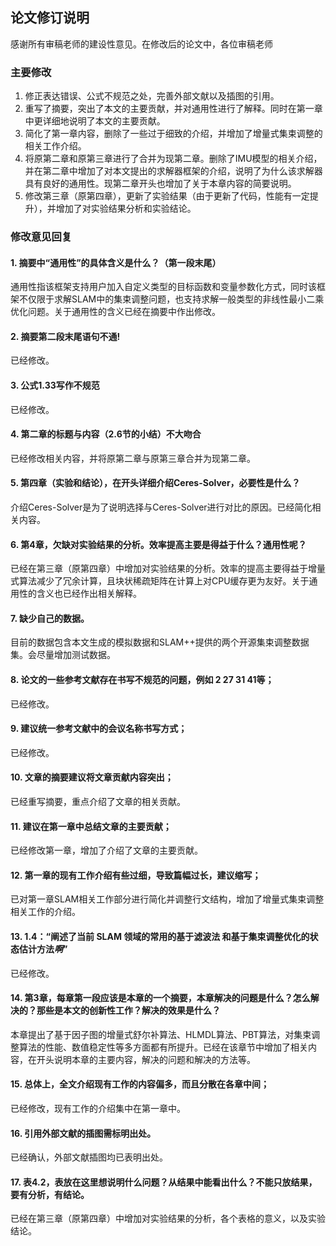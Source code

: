 ## 论文修订说明

感谢所有审稿老师的建设性意见。在修改后的论文中，各位审稿老师


### 主要修改

1. 修正表达错误、公式不规范之处，完善外部文献以及插图的引用。
2. 重写了摘要，突出了本文的主要贡献，并对通用性进行了解释。同时在第一章中更详细地说明了本文的主要贡献。
3. 简化了第一章内容，删除了一些过于细致的介绍，并增加了增量式集束调整的相关工作介绍。
4. 将原第二章和原第三章进行了合并为现第二章。删除了IMU模型的相关介绍，并在第二章中增加了对本文提出的求解器框架的介绍，说明了为什么该求解器具有良好的通用性。现第二章开头也增加了关于本章内容的简要说明。
5. 修改第三章（原第四章），更新了实验结果（由于更新了代码，性能有一定提升），并增加了对实验结果分析和实验结论。

### 修改意见回复

#### 1. 摘要中“通用性”的具体含义是什么？（第一段末尾）

通用性指该框架支持用户加入自定义类型的目标函数和变量参数化方式，同时该框架不仅限于求解SLAM中的集束调整问题，也支持求解一般类型的非线性最小二乘优化问题。关于通用性的含义已经在摘要中作出修改。

#### 2. 摘要第二段末尾语句不通!

已经修改。

#### 3. 公式1.33写作不规范

已经修改。

#### 4. 第二章的标题与内容（2.6节的小结）不大吻合

已经修改相关内容，并将原第二章与原第三章合并为现第二章。

#### 5. 第四章（实验和结论），在开头详细介绍Ceres-Solver，必要性是什么？

介绍Ceres-Solver是为了说明选择与Ceres-Solver进行对比的原因。已经简化相关内容。

#### 6. 第4章，欠缺对实验结果的分析。效率提高主要是得益于什么？通用性呢？

已经在第三章（原第四章）中增加对实验结果的分析。效率的提高主要得益于增量式算法减少了冗余计算，且块状稀疏矩阵在计算上对CPU缓存更为友好。关于通用性的含义也已经作出相关解释。

#### 7. 缺少自己的数据。

目前的数据包含本文生成的模拟数据和SLAM++提供的两个开源集束调整数据集。会尽量增加测试数据。

#### 8. 论文的一些参考文献存在书写不规范的问题，例如 2 27 31 41等；

已经修改。

#### 9. 建议统一参考文献中的会议名称书写方式；

已经修改。

#### 10. 文章的摘要建议将文章贡献内容突出；

已经重写摘要，重点介绍了文章的相关贡献。

#### 11. 建议在第一章中总结文章的主要贡献；

已经修改第一章，增加了介绍了文章的主要贡献。

#### 12. 第一章的现有工作介绍有些过细，导致篇幅过长，建议缩写；

已对第一章SLAM相关工作部分进行简化并调整行文结构，增加了增量式集束调整相关工作的介绍。

#### 13. 1.4：“阐述了当前 SLAM 领域的常用的基于滤波法 和基于集束调整优化的状态估计方法*啊*”

已经修改。

#### 14. 第3章，每章第一段应该是本章的一个摘要，本章解决的问题是什么？怎么解决的？那些是本文的创新性工作？解决的效果是什么？

本章提出了基于因子图的增量式舒尔补算法、HLMDL算法、PBT算法，对集束调整算法的性能、数值稳定性等多方面都有所提升。已经在该章节中增加了相关内容，在开头说明本章的主要内容，解决的问题和解决的方法等。

#### 15. 总体上，全文介绍现有工作的内容偏多，而且分散在各章中间；

已经修改，现有工作的介绍集中在第一章中。

#### 16. 引用外部文献的插图需标明出处。

已经确认，外部文献插图均已表明出处。

#### 17. 表4.2，表放在这里想说明什么问题？从结果中能看出什么？不能只放结果，要有分析，有结论。

已经在第三章（原第四章）中增加对实验结果的分析，各个表格的意义，以及实验结论。